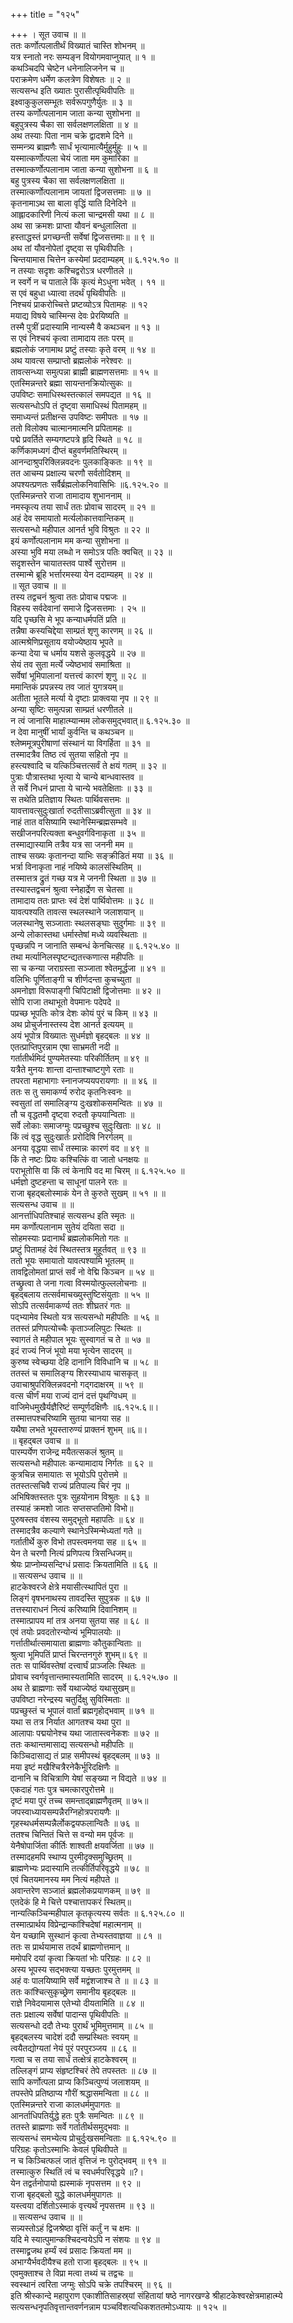 +++
title = "१२५"

+++
। सूत उवाच ॥ ॥  
ततः कर्णोत्पलातीर्थं विख्यातं चास्ति शोभनम् ॥  
यत्र स्नातो नरः सम्यङ्न वियोगमवाप्नुयात् ॥ १ ॥  
कथञ्चिदपि चेष्टेन धनेनालिजनेन च ॥  
पराक्रमेण धर्मेण कलत्रेण विशेषतः ॥ २ ॥  
सत्यसन्ध इति ख्यातः पुरासीत्पृथिवीपतिः ॥  
इक्ष्वाकुकुलसम्भूतः सर्वरूपगुणैर्युतः ॥ ३ ॥  
तस्य कर्णोत्पलानाम जाता कन्या सुशोभना ॥  
बहुपुत्रस्य चैका सा सर्वलक्षणलक्षिता ॥ ४ ॥  
अथ तस्याः पिता नाम चक्रे द्वादशमे दिने ॥  
सम्मन्त्र्य ब्राह्मणैः सार्धं भृत्यामात्यैर्मुहुर्मुहुः ॥ ५ ॥  
यस्मात्कर्णोत्पला चेयं जाता मम कुमारिका ॥  
तस्मात्कर्णोत्पलानाम जाता कन्या सुशोभना ॥ ६ ॥  
बहु पुत्रस्य चैका सा सर्वलक्षणलक्षिता ॥  
तस्मात्कर्णोत्पलानाम जायतां द्विजसत्तमाः ॥ ७ ॥  
कृतनामाऽथ सा बाला वृद्धिं याति दिनेदिने ॥  
आह्लादकारिणी नित्यं कला चान्द्रमसी यथा ॥ ८ ॥  
अथ सा क्रमशः प्राप्ता यौवनं बन्धुलालिता ॥  
हस्ताद्धस्तं प्रगच्छन्ती सर्वेषां द्विजसत्तमाः॥ ॥ ९ ॥  
अथ तां यौवनोपेतां दृष्ट्वा स पृथिवीपतिः ।  
चिन्तयामास चित्तेन कस्येमां प्रददाम्यहम् ॥ ६.१२५.१० ॥  
न तस्याः सदृशः कश्चिद्वरोऽत्र धरणीतले ॥  
न स्वर्गे न च पाताले किं कृत्यं मेऽधुना भवेत् । ११ ॥  
स एवं बहुधा ध्यात्वा तदर्थं पृथिवीपतिः ॥  
निश्चयं प्राकरोच्चित्ते प्रष्टव्योऽत्र पितामहः ॥ १२  
मयाद्य विषये चास्मिन्स देवः प्रेरयिष्यति ॥  
तस्मै पुत्रीं प्रदास्यामि नान्यस्मै वै कथञ्चन ॥ १३ ॥  
स एवं निश्चयं कृत्वा तामादाय ततः परम् ॥  
ब्रह्मलोकं जगामाथ प्रष्टुं तस्याः कृते वरम् ॥ १४ ॥  
अथ यावत्स सम्प्राप्तो ब्रह्मलोकं नरेश्वरः ॥  
तावत्सन्ध्या समुत्पन्ना ब्राह्मी ब्राह्मणसत्तमाः ॥ १५ ॥  
एतस्मिन्नन्तरे ब्रह्मा सायन्तनक्रियोत्सुकः ॥  
उपविष्टः समाधिस्थस्तत्कालं समपद्यत ॥ १६ ॥  
सत्यसन्धोऽपि तं दृष्ट्वा समाधिस्थं पितामहम् ॥  
समाध्यन्तं प्रतीक्षन्स उपविष्टः समीपतः ॥ १७ ॥  
ततो विलोक्य चात्मानमात्मनि प्रपितामहः ॥  
पद्मे प्रवर्तिते सम्यगष्टपत्रे हृदि स्थिते ॥ १८ ॥  
कर्णिकामध्यगं दीप्तं बहुवर्णमतिस्थिरम् ॥  
आनन्दाश्रुपरिक्लिन्नवदनः पुलकाङ्कितः ॥ १९ ॥  
तत आचम्य प्रक्षाल्य चरणौ सर्वतोदिशम् ॥  
अपश्यत्प्रणतः सर्वैर्ब्रह्मलोकनिवासिभिः ॥६.१२५.२० ॥  
एतस्मिन्नन्तरे राजा तामादाय शुभाननाम् ॥  
नमस्कृत्य तया सार्धं ततः प्रोवाच सादरम् ॥ २१ ॥  
अहं देव समायातो मर्त्यलोकात्तवान्तिकम् ॥  
सत्यसन्धो महीपाल आनर्त भुवि विश्रुतः ॥ २२ ॥  
इयं कर्णोत्पलानाम मम कन्या सुशोभना ॥  
अस्या भुवि मया लब्धो न समोऽत्र पतिः क्वचित् ॥ २३ ॥  
सदृशस्तेन चायातस्तव पार्श्वे सुरोत्तम ॥  
तस्मान्मे ब्रूहि भर्त्तारमस्या येन ददाम्यहम् ॥ २४ ॥  
॥ सूत उवाच ॥ ॥  
तस्य तद्वचनं श्रुत्वा ततः प्रोवाच पद्मजः ॥  
विहस्य सर्वदेवानां समाजे द्विजसत्तमाः । २५ ॥  
यदि पृच्छसि मे भूप कन्याधर्मपतिं प्रति ॥  
तन्नैषा कस्यचिद्देया साम्प्रतं शृणु कारणम् ॥ २६ ॥  
आत्मश्रेणिप्रसूताय वयोज्येष्ठाय भूपते ॥  
कन्या देया च धर्माय यशसे कुलवृद्धये ॥ २७ ॥  
सेयं तव सुता मर्त्ये ज्येष्ठभावं समाश्रिता ॥  
सर्वेषां भूमिपालानां यत्तत्त्वं कारणं शृणु ॥ २८ ॥  
ममान्तिकं प्रपन्नस्य तव जातं युगत्रयम्॥  
अतीता भूतले मर्त्या ये दृष्टाः प्राक्त्वया नृप ॥ २९ ॥  
अन्या सृष्टिः समुत्पन्ना साम्प्रतं धरणीतले ॥  
न त्वं जानासि माहात्म्यान्मम लोकसमुद्भवात्॥ ६.१२५.३० ॥  
न देवा मानुषीं भार्यां कुर्वन्ति च कथञ्चन ॥  
श्लेष्ममूत्रपुरीषाणां संस्थानं या विगर्हिता ॥ ३१ ॥  
तस्मादत्रैव तिष्ठ त्वं सुतया सहितो नृप ॥  
हस्त्यश्वादि च यत्किञ्चित्तत्सर्वं ते क्षयं गतम् ॥ ३२ ॥  
पुत्राः पौत्रास्तथा भृत्या ये चान्ये बान्धवास्तव ॥  
ते सर्वे निधनं प्राप्ता ये चान्ये भवतेक्षिताः ॥ ३३ ॥  
स तथेति प्रतिज्ञाय स्थितः पार्थिवसत्तमः ॥  
यावत्तावत्सुदुःखार्ता रुदतीसाऽब्रवीत्सुता ॥ ३४ ॥  
नाहं तात वसिष्यामि स्थानेस्मिन्ब्रह्मसम्भवे ॥  
सखीजनपरित्यक्ता बन्धुवर्गविनाकृता ॥ ३५ ॥  
तस्माद्यास्यामि तत्रैव यत्र सा जननी मम ॥  
ताश्च सख्यः कृतानन्दा याभिः सङ्क्रीडितं मया ॥ ३६ ॥  
भर्त्रा विनाकृता नाहं नयिष्ये कालसंस्थितिम् ॥  
तस्मात्तत्र द्रुतं गच्छ यत्र मे जननी स्थिता ॥ ३७ ॥  
तस्यास्तद्वचनं श्रुत्वा स्नेहार्द्रेण स चेतसा ॥  
तामादाय ततः प्राप्तः स्वं देशं पार्थिवोत्तमः ॥ ३८ ॥  
यावत्पश्यति तावत्स स्थलस्थाने जलाशयान् ॥  
जलस्थानेषु सञ्जाताः स्थलसङ्घाः सुदुर्गमाः ॥ ३९ ॥  
अन्ये लोकास्तथा धर्मास्तेषां मध्ये व्यवस्थिताः ॥  
पृच्छन्नपि न जानाति सम्बन्धं केनचित्सह ॥ ६.१२५.४० ॥  
तथा मर्त्यानिलस्पृष्टन्द्यतत्त्कणात्स महीपतिः ॥  
सा च कन्या जराग्रस्ता सञ्जाता श्वेतमूर्द्धजा ॥ ४१ ॥  
वलिभिः पूर्णिताङ्गी च शीर्णदन्ता कुचच्युता ॥  
अमनोज्ञा विरूपाङ्गी चिपिटाक्षी द्विजोत्तमाः ॥ ४२ ॥  
सोपि राजा तथाभूतो वेपमानः पदेपदे ॥  
पप्रच्छ भूपतिः कोत्र देशः कोयं पुरं च किम् ॥ ४३ ॥  
अथ प्रोचुर्जनास्तस्य देश आनर्त इत्ययम् ॥  
अयं भूपोत्र विख्यातः सुधर्मज्ञो बृहद्बलः ॥ ४४ ॥  
एतत्प्राप्तिपुरन्नाम एषा साभ्रमती नदी ॥  
गर्तातीर्थमिदं पुण्यमेतस्याः परिकीर्तितम् ॥ ४९ ॥  
यत्रैते मुनयः शान्ता दान्ताश्चाष्टगुणे रताः ॥  
तपरता महाभागाः स्नानजप्ययपरायणाः ॥ ॥ ४६ ॥  
ततः स तु समाकर्ण्य रुरोद कृतनिःस्वनः ॥  
स्वसुतां तां समालिङ्ग्य दुःखशोकसमन्वितः ॥ ४७ ॥  
तौ च वृद्धतमौ दृष्ट्वा रुदतौ कृपयान्विताः ॥  
सर्वे लोकाः समाजग्मुः पप्रच्छुश्च सुदुःखिताः ॥ ४८ ॥  
किं त्वं वृद्ध सुदुःखार्तः प्ररोदिषि निरर्गलम् ॥  
अनया वृद्धया सार्धं तस्मान्नः कारणं वद ॥ ४९ ॥  
किं ते नष्टः प्रियः कश्चित्किं वा जातो धनक्षयः ॥  
पराभूतोसि वा किं त्वं केनापि वद मा चिरम् ॥ ६.१२५.५० ॥  
धर्मज्ञो दुष्टहन्ता च साधूनां पालने रतः ॥  
राजा बृहद्बलोस्माकं येन ते कुरुते सुखम् ॥ ५१ ॥ ॥  
सत्यसन्ध उवाच ॥ ॥  
आनर्त्ताधिपतिश्चाहं सत्यसन्ध इति स्मृतः ॥  
मम कर्णोत्पलानाम सुतेयं दयिता सदा ॥  
सोहमस्याः प्रदानार्थं ब्रह्मलोकमितो गतः ॥  
प्रष्टुं पितामहं देवं स्थितस्तत्र मुहूर्तवत् ॥ ९३ ॥  
ततो भूयः समायातो यावत्पश्यामि भूतलम् ॥  
तावद्विलोमतां प्राप्तं सर्वं नो वेद्मि किञ्चन ॥ ५४ ॥  
तच्छ्रुत्वा ते जना गत्वा विस्मयोत्फुल्ललोचनाः ॥  
बृहद्बलाय तत्सर्वमाचख्युस्तुष्टिसंयुताः ॥ ५५ ॥  
सोऽपि तत्सर्वमाकर्ण्य ततः शीघ्रतरं गतः ॥  
पद्भ्यामेव स्थितो यत्र सत्यसन्धो महीपतिः ॥ ५६ ॥  
ततस्तं प्रणिपत्योच्चैः कृताञ्जलिपुटः स्थितः ॥  
स्वागतं ते महीपाल भूयः सुस्वागतं च ते ॥ ५७ ॥  
इदं राज्यं निजं भूयो मया भृत्येन सादरम् ॥  
कुरुष्व स्वेच्छया देहि दानानि विविधानि च ॥ ५८ ॥  
ततस्तं च समालिङ्ग्य शिरस्याधाय चासकृत् ॥  
उवाचाश्रुपरिक्लिन्नवदनो गद्गदाक्षरम् ॥ ५९ ॥  
वत्स चीर्णं मया राज्यं दानं दत्तं पृथग्विधम् ॥  
वाजिमेधमुखैर्यज्ञैरिष्टं सम्पूर्णदक्षिणैः ॥६.१२५.६॥।  
तस्मात्तपश्चरिष्यामि सुतया चानया सह ॥  
यथैषा लभते भूयस्तारुण्यं प्राक्तनं शुभम् ॥६॥।  
॥ बृहद्बल उवाच ॥ ॥  
पारम्पर्येण राजेन्द्र मयैतत्सकलं श्रुतम् ॥  
सत्यसन्धो महीपालः कन्यामादाय निर्गतः ॥ ६२ ॥  
कुत्रचिन्न समायातः स भूयोऽपि पुरोत्तमे ॥  
ततस्तत्सचिवै राज्यं प्रतिपाल्य चिरं नृप ॥  
अभिषिक्तस्ततः पुत्रः सुहयोनाम विश्रुतः ॥ ६३ ॥  
तस्याहं क्रमशो जातः सप्तसप्ततिमो विभो॥  
पुरुषस्तव वंशस्य समुद्भूतो महापतिः ॥ ६४ ॥  
तस्मादत्रैव कल्याणे स्थानेऽस्मिन्मेध्यतां गते ॥  
गर्तातीर्थे कुरु विभो तपस्त्वमनया सह ॥ ६५ ॥  
येन ते चरणौ नित्यं प्रणिपत्य त्रिसन्धिजम्॥  
श्रेयः प्राप्नोम्यसन्दिग्धं प्रसादः क्रियतामिति ॥ ६६ ॥  
॥ सत्यसन्ध उवाच ॥ ॥  
हाटकेश्वरजे क्षेत्रे मयासीत्स्थापितं पुरा ॥  
लिङ्गं वृषभनाथस्य तावदस्ति सुपुत्रक ॥ ६७ ॥  
तत्तस्याराधनं नित्यं करिष्यामि दिवानिशम् ॥  
तस्मात्प्रापय मां तत्र अनया सुतया सह ॥ ६८ ॥  
एवं तयोः प्रवदतोरन्योन्यं भूमिपालयोः ॥  
गर्त्तातीर्थात्समायाता ब्राह्मणाः कौतुकान्विताः ॥  
श्रुत्वा भूमिपतिं प्राप्तं चिरन्तनगुरुं शुभम्॥ ६९ ॥  
ततः स पार्थिवस्तेषां दत्त्वार्घं प्राञ्जलिः स्थितः ॥  
प्रोवाच स्वर्गवृत्तान्तमास्यतामिति सादरम् ॥ ६.१२५.७० ॥  
अथ ते ब्राह्मणाः सर्वे यथाज्येष्ठं यथासुखम्॥  
उपविष्टा नरेन्द्रस्य चतुर्दिक्षु सुविस्मिताः ॥  
पप्रच्छुस्तं च भूपालं वार्तां ब्रह्मगृहोद्भवाम् ॥ ७१ ॥  
यथा स तत्र निर्यात आगतश्च यथा पुरा ॥  
आलापाः पद्मयोनेश्च यथा जातास्त्वनेकशः ॥ ७२ ॥  
ततः कथान्तमासाद्य सत्यसन्धो महीपतिः ॥  
किञ्चिदासाद्य तं प्राह समीपस्थं बृहद्बलम् ॥ ७३ ॥  
मया इष्टं मखैश्चित्रैरनेकैर्भूरिदक्षिणैः ॥  
दानानि च विचित्राणि येषां सङ्ख्या न विद्यते ॥ ७४ ॥  
एकदाहं गतः पुत्र चमत्कारपुरोत्तमे ॥  
दृष्टं मया पुरं तच्च समन्ताद्ब्राह्मणैवृतम् ॥ ७५॥  
जपस्वाध्यायसम्पन्नैरग्निहोत्रपरायणैः ॥  
गृहस्थधर्मसम्पन्नैर्लोकद्वयफलान्वितैः ॥ ७६ ॥  
ततश्च चिन्तितं चित्ते स वन्यो मम पूर्वजः ॥  
येनैषोपार्जिता कीर्तिः शाश्वती क्षयवर्जिता ॥ ७७ ॥  
तस्मादहमपि स्थाप्य पुरमीदृक्समुच्छ्रितम् ॥  
ब्राह्मणेभ्यः प्रदास्यामि तत्कीर्तिपरिवृद्धये ॥ ७८ ॥  
एवं चितयमानस्य मम नित्यं महीपते ॥  
अवान्तरेण सञ्जातं ब्रह्मलोकप्रयाणकम् ॥ ७९ ॥  
एतदेकं हि मे चित्ते पश्चात्तापकरं स्थितम्॥  
नान्यत्किञ्चिन्महीपाल कृतकृत्यस्य सर्वतः ॥ ६.१२५.८० ॥  
तस्मात्प्रार्थय विप्रेन्द्रान्कांश्चिदेषां महात्मनाम् ॥  
येन यच्छामि सुस्थानं कृत्वा तेभ्यस्तवाज्ञया ॥ ८१ ॥  
ततः स प्रार्थयामास तदर्थं ब्राह्मणोत्तमान् ॥  
ममोपरि दयां कृत्वा क्रियतां भोः परिग्रहः ॥ ८२ ॥  
अस्य भूपस्य सद्भक्त्या यच्छतः पुरमुत्तमम् ॥  
अहं वः पालयिष्यामि सर्वे मद्वंशजाश्च ते ॥ ॥ ८३ ॥  
ततः कांश्चित्सुकृच्छ्रेण समानीय बृहद्बलः ॥  
राज्ञे निवेदयामास एतेभ्यो दीयतामिति ॥ ८४ ॥  
ततः प्रक्षाल्य सर्वेषां पादान्स पृथिवीपतिः ॥  
सत्यसन्धो ददौ तेभ्यः पुरार्थं भूमिमुत्तमाम् ॥ ८५ ॥  
बृहद्बलस्य चादेशं ददौ सम्प्रस्थितः स्वयम् ॥  
त्वयैतद्योग्यतां नेयं पुरं परपुरञ्जय ॥ ८६ ॥  
गत्वा च स तया सार्धं तत्क्षेत्रं हाटकेश्वरम् ॥  
तल्लिङ्गं प्राप्य संहृष्टश्चिरं तेपे तपस्ततः ॥ ८७ ॥  
सापि कर्णोत्पला प्राप्य किञ्चित्पुण्यं जलाशयम् ॥  
तपस्तेपे प्रतिष्ठाप्य गौरीं श्रद्धासमन्विता ॥ ८८ ॥  
एतस्मिन्नन्तरे राजा कालधर्ममुपागतः ॥  
आनर्ताधिपतिर्युद्धे हतः पुत्रैः समन्वितः ॥ ८९ ॥  
ततस्ते ब्राह्मणाः सर्वे गर्तातीर्थसमुद्भवाः ॥  
सत्यसन्धं समभ्येत्य प्रोचुर्दुःखसमन्विताः ॥ ६.१२५.९० ॥  
परिग्रहः कृतोऽस्माभिः केवलं पृथिवीपते ॥  
न च किञ्चित्फलं जातं वृत्तिजं नः पुरोद्भवम् ॥ ९१ ॥  
तस्मात्कुरु स्थितिं त्वं च स्वधर्मपरिवृद्धये ॥?।  
येन तद्वर्तनोपायो ह्यस्माकं नृपसत्तम ॥ ९२ ॥  
राजा बृहद्बलो युद्धे कालधर्ममुपागतः ॥  
यस्त्वया दर्शितोऽस्माकं वृत्त्यर्थं नृपसत्तम ॥ ९३ ॥  
॥ सत्यसन्ध उवाच ॥ ॥  
सन्न्यस्तोऽहं द्विजश्रेष्ठा वृत्तिं कर्तुं न च क्षमः ॥  
यदि मे स्यात्पुमान्कश्चिदन्वयेऽपि न संशयः ॥ ९४ ॥  
तस्माद्व्रजथ हर्म्यं स्वं प्रसादः क्रियतां मम ॥  
अभाग्यैर्भवदीयैश्च हतो राजा बृहद्बलः ॥ ९५ ॥  
एवमुक्ताश्च ते विप्रा मत्वा तथ्यं च तद्वचः ॥  
स्वस्थानं त्वरिता जग्मुः सोऽपि चक्रे तपश्चिरम् ॥ ९६ ॥  
इति श्रीस्कान्दे महापुराण एकाशीतिसाहस्र्यां संहितायां षष्ठे नागरखण्डे श्रीहाटकेश्वरक्षेत्रमाहात्म्ये सत्यसन्धनृपतिवृत्तान्तवर्णनन्नाम पञ्चविंशत्यधिकशततमोऽध्यायः ॥ १२५ ॥